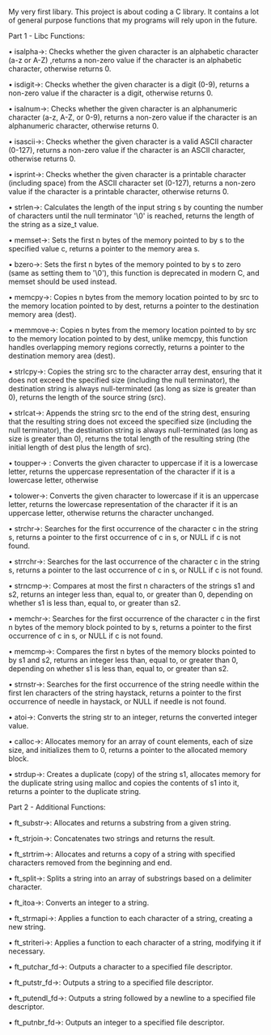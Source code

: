 My very first libary.
This project is about coding a C library.
It contains a lot of general purpose functions that my programs will rely upon in the future.

Part 1 - Libc Functions:

• isalpha->: Checks whether the given character is an alphabetic character (a-z or A-Z) ,returns a non-zero value if the character is an alphabetic character, otherwise returns 0.

• isdigit->: Checks whether the given character is a digit (0-9), returns a non-zero value if the character is a digit, otherwise returns 0.

• isalnum->: Checks whether the given character is an alphanumeric character (a-z, A-Z, or 0-9), returns a non-zero value if the character is an alphanumeric character, otherwise returns 0.

• isascii->: Checks whether the given character is a valid ASCII character (0-127), returns a non-zero value if the character is an ASCII character, otherwise returns 0.

• isprint->: Checks whether the given character is a printable character (including space) from the ASCII character set (0-127), returns a non-zero value if the character is a printable character, otherwise returns 0.

• strlen->: Calculates the length of the input string s by counting the number of characters until the null terminator '\0' is reached, returns the length of the string as a size_t value.

• memset->: Sets the first n bytes of the memory pointed to by s to the specified value c, returns a pointer to the memory area s.

• bzero->: Sets the first n bytes of the memory pointed to by s to zero (same as setting them to '\0'), this function is deprecated in modern C, and memset should be used instead.

• memcpy->: Copies n bytes from the memory location pointed to by src to the memory location pointed to by dest, returns a pointer to the destination memory area (dest).

• memmove->: Copies n bytes from the memory location pointed to by src to the memory location pointed to by dest, unlike memcpy, this function handles overlapping memory regions correctly, returns a pointer to the destination memory area (dest).

• strlcpy->: Copies the string src to the character array dest, ensuring that it does not exceed the specified size (including the null terminator), the destination string is always null-terminated (as long as size is greater than 0), returns the length of the source string (src).

• strlcat->: Appends the string src to the end of the string dest, ensuring that the resulting string does not exceed the specified size (including the null terminator), the destination string is always null-terminated (as long as size is greater than 0), returns the total length of the resulting string (the initial length of dest plus the length of src).

• toupper-> : Converts the given character to uppercase if it is a lowercase letter, returns the uppercase representation of the character if it is a lowercase letter, otherwise

• tolower->: Converts the given character to lowercase if it is an uppercase letter, returns the lowercase representation of the character if it is an uppercase letter, otherwise returns the character unchanged.

• strchr->: Searches for the first occurrence of the character c in the string s, returns a pointer to the first occurrence of c in s, or NULL if c is not found.

• strrchr->: Searches for the last occurrence of the character c in the string s, returns a pointer to the last occurrence of c in s, or NULL if c is not found.

• strncmp->: Compares at most the first n characters of the strings s1 and s2, returns an integer less than, equal to, or greater than 0, depending on whether s1 is less than, equal to, or greater than s2.

• memchr->: Searches for the first occurrence of the character c in the first n bytes of the memory block pointed to by s, returns a pointer to the first occurrence of c in s, or NULL if c is not found.

• memcmp->: Compares the first n bytes of the memory blocks pointed to by s1 and s2, returns an integer less than, equal to, or greater than 0, depending on whether s1 is less than, equal to, or greater than s2.

• strnstr->: Searches for the first occurrence of the string needle within the first len characters of the string haystack, returns a pointer to the first occurrence of needle in haystack, or NULL if needle is not found.

• atoi->: Converts the string str to an integer, returns the converted integer value.

• calloc->: Allocates memory for an array of count elements, each of size size, and initializes them to 0, returns a pointer to the allocated memory block.

• strdup->: Creates a duplicate (copy) of the string s1, allocates memory for the duplicate string using malloc and copies the contents of s1 into it, returns a pointer to the duplicate string.

Part 2 - Additional Functions:

• ft_substr->: Allocates and returns a substring from a given string.

• ft_strjoin->: Concatenates two strings and returns the result.

• ft_strtrim->: Allocates and returns a copy of a string with specified characters removed from the beginning and end.

• ft_split->: Splits a string into an array of substrings based on a delimiter character.

• ft_itoa->: Converts an integer to a string.

• ft_strmapi->: Applies a function to each character of a string, creating a new string.

• ft_striteri->: Applies a function to each character of a string, modifying it if necessary.

• ft_putchar_fd->: Outputs a character to a specified file descriptor.

• ft_putstr_fd->: Outputs a string to a specified file descriptor.

• ft_putendl_fd->: Outputs a string followed by a newline to a specified file descriptor.

• ft_putnbr_fd->: Outputs an integer to a specified file descriptor.
